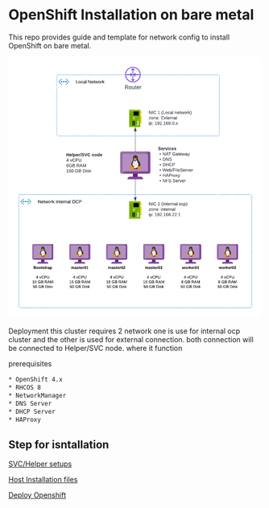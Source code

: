 # OpenShift Installation on bare metal

This repo provides guide and template for network config to install OpenShift on bare metal.

![network-diagram](docs/netdiag.png)

Deployment this cluster requires 2 network one is use for internal ocp cluster and the other is used for external connection. both connection will be connected to Helper/SVC node. where it function 

prerequisites

    * OpenShift 4.x
    * RHCOS 8
    * NetworkManager
    * DNS Server
    * DHCP Server
    * HAProxy

## Step for isntallation

[SVC/Helper setups](docs/svc-setups.md)

[Host Installation files](docs/host-installation.md)

[Deploy Openshift](docs/deploy-openshift.md)